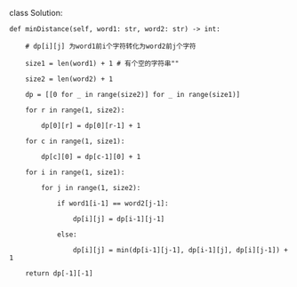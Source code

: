 class Solution:

    def minDistance(self, word1: str, word2: str) -> int:

        # dp[i][j] 为word1前i个字符转化为word2前j个字符

        size1 = len(word1) + 1 # 有个空的字符串""

        size2 = len(word2) + 1

        dp = [[0 for _ in range(size2)] for _ in range(size1)]

        for r in range(1, size2):

            dp[0][r] = dp[0][r-1] + 1

        for c in range(1, size1):

            dp[c][0] = dp[c-1][0] + 1

        for i in range(1, size1):

            for j in range(1, size2):

                if word1[i-1] == word2[j-1]:

                    dp[i][j] = dp[i-1][j-1]

                else:

                    dp[i][j] = min(dp[i-1][j-1], dp[i-1][j], dp[i][j-1]) + 1

        return dp[-1][-1]

